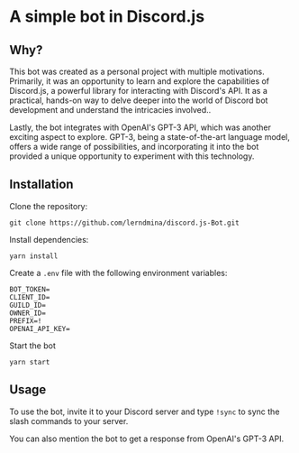 # A simple bot in Discord.js

## Why?

This bot was created as a personal project with multiple motivations. Primarily, it was an opportunity to learn and explore the capabilities of Discord.js, a powerful library for interacting with Discord's API. It as a practical, hands-on way to delve deeper into the world of Discord bot development and understand the intricacies involved..

Lastly, the bot integrates with OpenAI's GPT-3 API, which was another exciting aspect to explore. GPT-3, being a state-of-the-art language model, offers a wide range of possibilities, and incorporating it into the bot provided a unique opportunity to experiment with this technology.

## Installation
Clone the repository:
```
git clone https://github.com/lerndmina/discord.js-Bot.git
```

Install dependencies:
```
yarn install
```

Create a `.env` file with the following environment variables:
```
BOT_TOKEN=
CLIENT_ID=
GUILD_ID=
OWNER_ID=
PREFIX=!
OPENAI_API_KEY=
```

Start the bot
```
yarn start
```

## Usage
To use the bot, invite it to your Discord server and type `!sync` to sync the slash commands to your server.

You can also mention the bot to get a response from OpenAI's GPT-3 API.
